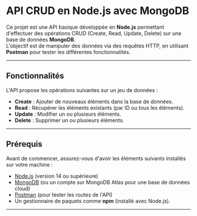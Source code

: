# API CRUD en Node.js avec MongoDB

Ce projet est une API basique développée en **Node.js** permettant d'effectuer des opérations CRUD (Create, Read, Update, Delete) sur une base de données **MongoDB**.  
L'objectif est de manipuler des données via des requêtes HTTP, en utilisant **Postman** pour tester les différentes fonctionnalités.

---

## Fonctionnalités

L'API propose les opérations suivantes sur un jeu de données :  
- **Create** : Ajouter de nouveaux éléments dans la base de données.  
- **Read** : Récupérer les éléments existants (par ID ou tous les éléments).  
- **Update** : Modifier un ou plusieurs éléments.  
- **Delete** : Supprimer un ou plusieurs éléments.  

---

## Prérequis

Avant de commencer, assurez-vous d'avoir les éléments suivants installés sur votre machine :  
- [Node.js](https://nodejs.org/) (version 14 ou supérieure)  
- [MongoDB](https://www.mongodb.com/) (ou un compte sur MongoDB Atlas pour une base de données cloud)  
- [Postman](https://www.postman.com/) (pour tester les routes de l'API)  
- Un gestionnaire de paquets comme **npm** (installé avec Node.js).  

---